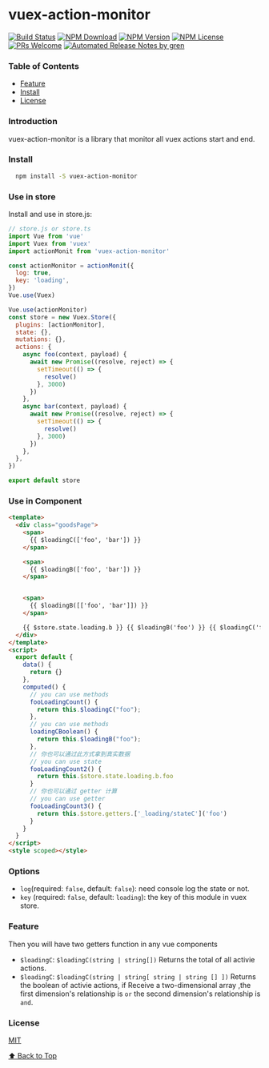 # vuex-action-monitor

[![Build Status](https://travis-ci.com/tianfanfan/vuex-action-monitor.svg?branch=master)](https://travis-ci.com/tianfanfan/vuex-action-monitor)
[![NPM Download](https://img.shields.io/npm/dm/vuex-action-monitor.svg)](https://www.npmjs.com/package/vuex-action-monitor)
[![NPM Version](https://img.shields.io/npm/v/vuex-action-monitor.svg)](https://www.npmjs.com/package/vuex-action-monitor)
[![NPM License](https://img.shields.io/npm/l/vuex-action-monitor.svg)](https://github.com/tianfanfan/vuex-action-monitor/blob/master/LICENSE)
[![PRs Welcome](https://img.shields.io/badge/PRs-welcome-brightgreen.svg)](https://github.com/tianfanfan/vuex-action-monitor/pulls)
[![Automated Release Notes by gren](https://img.shields.io/badge/%F0%9F%A4%96-release%20notes-00B2EE.svg)](https://github-tools.github.io/github-release-notes/)

### Table of Contents

- [Feature](#Feature)
- [Install](#Install)
- [License](#license)

### Introduction

vuex-action-monitor is a library that monitor all vuex actions start and end.

### Install

```sh
  npm install -S vuex-action-monitor
```

### Use in store

Install and use in store.js:

```javascript
// store.js or store.ts
import Vue from 'vue'
import Vuex from 'vuex'
import actionMonit from 'vuex-action-monitor'

const actionMonitor = actionMonit({
  log: true,
  key: 'loading',
})
Vue.use(Vuex)

Vue.use(actionMonitor)
const store = new Vuex.Store({
  plugins: [actionMonitor],
  state: {},
  mutations: {},
  actions: {
    async foo(context, payload) {
      await new Promise((resolve, reject) => {
        setTimeout(() => {
          resolve()
        }, 3000)
      })
    },
    async bar(context, payload) {
      await new Promise((resolve, reject) => {
        setTimeout(() => {
          resolve()
        }, 3000)
      })
    },
  },
})

export default store
```

### Use in Component

```html
<template>
  <div class="goodsPage">
    <span>
      {{ $loadingC(['foo', 'bar']) }}
    </span>

    <span>
      {{ $loadingB(['foo', 'bar']) }}
    </span>


    <span>
      {{ $loadingB([['foo', 'bar']]) }}
    </span>

    {{ $store.state.loading.b }} {{ $loadingB('foo') }} {{ $loadingC('foo') }}
  </div>
</template>
<script>
  export default {
    data() {
      return {}
    },
    computed() {
      // you can use methods
      fooLoadingCount() {
        return this.$loadingC("foo");
      },
      // you can use methods
      loadingCBoolean() {
        return this.$loadingB("foo");
      },
      // 你也可以通过此方式拿到真实数据
      // you can use state
      fooLoadingCount2() {
        return this.$store.state.loading.b.foo
      }
      // 你也可以通过 getter 计算
      // you can use getter
      fooLoadingCount3() {
        return this.$store.getters.['_loading/stateC']('foo')
      }
    }
  }
</script>
<style scoped></style>
```

### Options

- `log`(required: `false`, default: `false`): need console log the state or not.
- `key` (required: `false`, default: `loading`): the key of this module in vuex store.

### Feature

Then you will have two getters function in any vue components

- `$loadingC`: `$loadingC(string | string[])` Returns the total of all activie actions.
- `$loadingC`: `$loadingC(string | string[ string | string [] ])` Returns the boolean of activie actions, if Receive a two-dimensional array ,the first dimension's relationship is `or` the second dimension's relationship is `and`.

### License

[MIT](./LICENSE)

[⬆ Back to Top](#user-content-table-of-contents)
